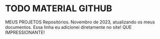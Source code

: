 # TODO MATERIAL GITHUB
 MEUS PROJETOS Repositórios.
Novembro de 2023, atualizando os meus documentos.
Essa linha eu adicionei diretamente no site! QUE IMPRESSIONANTE!
